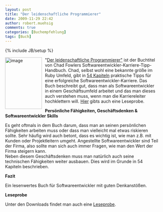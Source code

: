 ```yaml
---
layout: post
title: "Der leidenschaftliche Programmierer"
date: 2009-11-29 22:42
author: robert.muehsig
comments: true
categories: [Buchempfehlung]
tags: [Buch]
---
```

{% include JB/setup %}
<p><a href="{{BASE_PATH}}/assets/wp-images/image873.png"><img style="border-right: 0px; border-top: 0px; margin: 0px 10px 0px 0px; border-left: 0px; border-bottom: 0px" height="170" alt="image" src="{{BASE_PATH}}/assets/wp-images/image_thumb58.png" width="121" align="left" border="0"></a> "<a href="http://www.amazon.de/gp/product/382665885X?ie=UTF8&amp;tag=meinkleinerbl-21&amp;linkCode=as2&amp;camp=1638&amp;creative=19454&amp;creativeASIN=382665885X">Der leidenschaftliche Programmierer"</a> ist der Buchtitel von Chad Fowlers Softwareentwickler-Karriere-Tipp-Handbuch. Chad, selbst wohl eine bekannte größe im Ruby Umfeld, gibt in <a href="http://www.mitp.de/imperia/md/content/vmi/5885/9783826658852_inhaltsverzeichnis.pdf">54 Kapiteln</a> praktische Tipps für eine erfolgreiche Softwareentwickler-Karriere. Das Buch beschreibt gut, dass man als Softwareentwickler in einem Geschäftsumfeld arbeitet und das man dieses auch verstehen muss, wenn man die Karriereleiter hochklettern will. <a href="http://www.it-fachportal.de/5885">Hier</a> gibts auch eine Leseprobe.</p><!--more--> <p><strong>Persönliche Fähigkeiten, Geschäftsdenken &amp; Softwareentwickler Skills</strong></p> <p>Es geht oftmals in dem Buch darum, dass man an seinen persönlichen Fähigkeiten arbeiten muss oder dass man vielleicht mal etwas riskieren sollte. Sehr häufig wird auch betont, dass es wichtig ist, wie man z.B. mit Kunden oder Projektleitern umgeht. Angestellte Softwareentwickler sind Teil der Firma, also sollte man sich auch immer Fragen, wie man den Wert der Firma steigern kann. <br>Neben diesem Geschäftsdenken muss man natürlich auch seine technischen Fähigkeiten weiter ausbauen. Dies wird im Grunde in 54 Kapiteln beschrieben. </p> <p><strong>Fazit</strong></p> <p>Ein lesenwertes Buch für Softwareentwickler mit guten Denkanstößen.</p> <p><strong>Leseprobe</strong></p> <p>Unter den Downloads findet man auch eine <a href="http://www.it-fachportal.de/5885">Leseprobe</a>.</p>
